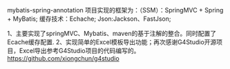 mybatis-spring-annotation 
项目实现的框架为：（SSM）：SpringMVC + Spring + MyBatis;
缓存技术：Echache;
Json:Jackson、FastJson;

1、主要实现了springMVC、Mybatis、maven的基于注解的整合。同时配置了Ecache缓存配置.
2、实现简单的Excel模板导出功能；再次感谢G4Studio开源项目，Excel导出参考G4Studio项目的代码编写的。
  https://github.com/xiongchun/g4studio